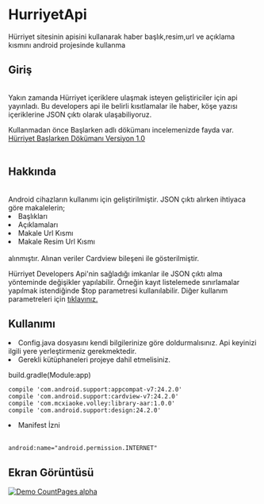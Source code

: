 # HurriyetApi
Hürriyet sitesinin apisini kullanarak haber başlık,resim,url ve açıklama kısmını android projesinde kullanma

<h2><b>Giriş</b></h2><br>
Yakın zamanda Hürriyet içeriklere ulaşmak isteyen geliştiriciler için api yayınladı. Bu developers api ile belirli kısıtlamalar ile haber, köşe yazısı içeriklerine JSON çıktı olarak ulaşabiliyoruz.

Kullanmadan önce Başlarken adlı dökümanı incelemenizde fayda var.<br>
<a href="https://developers.hurriyet.com.tr/docs/versions/1.0">Hürriyet Başlarken Dökümanı Versiyon 1.0</a><br><br>


<h2><b>Hakkında</b></h2><br>
Android cihazların kullanımı için geliştirilmiştir. JSON çıktı alırken ihtiyaca göre makalelerin;
<li>Başlıkları</li>
<li>Açıklamaları</li>
<li>Makale Url Kısmı</li>
<li>Makale Resim Url Kısmı</li><br>
alınmıştır. Alınan veriler Cardview bileşeni ile gösterilmiştir. 

Hürriyet Developers Api'nin sağladığı imkanlar ile JSON çıktı alma yönteminde değişikler yapılabilir. Örneğin kayıt listelemede sınırlamalar yapılmak istendiğinde $top parametresi kullanılabilir. Diğer kullanım parametreleri için <a href="https://developers.hurriyet.com.tr/docs/versions/1.0#h%C3%BCrriyet-api---odata-kullan%C4%B1m%C4%B1">tıklayınız.</a>



<h2><b>Kullanımı</b></h2>
<li>Config.java dosyasını kendi bilgilerinize göre doldurmalısınız. Api keyinizi ilgili yere yerleştirmeniz gerekmektedir.</li>

<li>Gerekli kütüphaneleri projeye dahil etmelisiniz.</li>

build.gradle(Module:app)<br>

    compile 'com.android.support:appcompat-v7:24.2.0'
    compile 'com.android.support:cardview-v7:24.2.0'
    compile 'com.mcxiaoke.volley:library-aar:1.0.0'
    compile 'com.android.support:design:24.2.0'
    
  
<li>Manifest İzni</li><br>
<code>
android:name="android.permission.INTERNET"
</code>

<h2><b>Ekran Görüntüsü</b></h2>

[![Demo CountPages alpha](http://im.ezgif.com/tmp/ezgif-886684167.gif)](https://www.youtube.com/watch?v=Y3gi-XzieCE)
